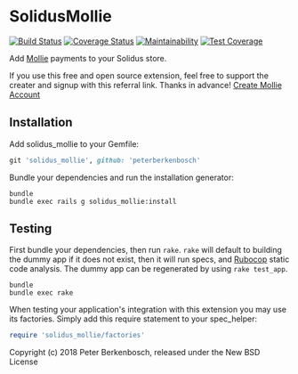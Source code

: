 # SolidusMollie

[![Build Status](https://travis-ci.org/peterberkenbosch/solidus_mollie.svg?branch=master)](https://travis-ci.org/peterberkenbosch/solidus_mollie)
[![Coverage Status](https://coveralls.io/repos/github/peterberkenbosch/solidus_mollie/badge.svg?branch=master)](https://coveralls.io/github/peterberkenbosch/solidus_mollie?branch=master)
[![Maintainability](https://api.codeclimate.com/v1/badges/fc5b1ba92dc21721a72f/maintainability)](https://codeclimate.com/github/peterberkenbosch/solidus_mollie/maintainability)
[![Test Coverage](https://api.codeclimate.com/v1/badges/fc5b1ba92dc21721a72f/test_coverage)](https://codeclimate.com/github/peterberkenbosch/solidus_mollie/test_coverage)

Add [Mollie](https://www.mollie.com) payments to your Solidus store.

If you use this free and open source extension, feel free to support the creater and
signup with this referral link. Thanks in advance! [Create Mollie Account](https://www.mollie.com/dashboard/signup/285255?lang=en)

## Installation

Add solidus_mollie to your Gemfile:

```ruby
git 'solidus_mollie', github: 'peterberkenbosch'
```

Bundle your dependencies and run the installation generator:

```shell
bundle
bundle exec rails g solidus_mollie:install
```

## Testing

First bundle your dependencies, then run `rake`. `rake` will default to building the dummy app if it does not exist, then it will run specs, and [Rubocop](https://github.com/bbatsov/rubocop) static code analysis. The dummy app can be regenerated by using `rake test_app`.

```shell
bundle
bundle exec rake
```

When testing your application's integration with this extension you may use its factories.
Simply add this require statement to your spec_helper:

```ruby
require 'solidus_mollie/factories'
```

Copyright (c) 2018 Peter Berkenbosch, released under the New BSD License

